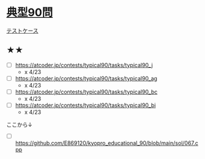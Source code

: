 # [典型90問](https://atcoder.jp/contests/typical90/tasks) 
[テストケース](https://www.dropbox.com/sh/nx3tnilzqz7df8a/AAC-L790bxKBVkmB6pdMUgk4a/typical90?dl=0&subfolder_nav_tracking=1)

## ★★
- [ ] https://atcoder.jp/contests/typical90/tasks/typical90_j 
    - x 4/23
- [ ] https://atcoder.jp/contests/typical90/tasks/typical90_ag
    - x 4/23
- [ ] https://atcoder.jp/contests/typical90/tasks/typical90_bc
    - x 4/23
- [ ] https://atcoder.jp/contests/typical90/tasks/typical90_bi
    - x 4/23

ここから↓
- [ ] https://github.com/E869120/kyopro_educational_90/blob/main/sol/067.cpp



